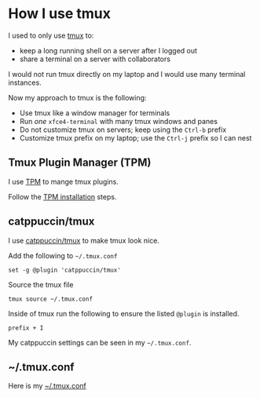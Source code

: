# How I use tmux

I used to only use [tmux](https://github.com/tmux/tmux/wiki) to:

- keep a long running shell on a server after I logged out
- share a terminal on a server with collaborators

I would not run tmux directly on my laptop and I would use many terminal instances.

Now my approach to tmux is the following:

- Use tmux like a window manager for terminals
- Run _one_ `xfce4-terminal` with many tmux windows and panes
- Do not customize tmux on servers; keep using the `Ctrl-b` prefix
- Customize tmux prefix on my laptop; use the `Ctrl-j` prefix so I can nest

## Tmux Plugin Manager (TPM)

I use [TPM](https://github.com/tmux-plugins/tpm) to mange tmux plugins.

Follow the
[TPM installation](https://github.com/tmux-plugins/tpm?tab=readme-ov-file#installation)
steps.

## catppuccin/tmux

I use
[catppuccin/tmux](https://github.com/catppuccin/tmux/blob/main/README.md)
to make tmux look nice.

Add the following to `~/.tmux.conf`
```
set -g @plugin 'catppuccin/tmux'
```
Source the tmux file
```
tmux source ~/.tmux.conf
```
Inside of tmux run the following to ensure the listed `@plugin` is installed.
```
prefix + I
```
My catppuccin settings can be seen in my `~/.tmux.conf`.

## ~/.tmux.conf

Here is my [~/.tmux.conf](config/dot_tmux.conf)
